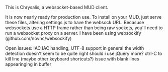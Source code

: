 This is Chrysalis, a websocket-based MUD client.

It is now nearly ready for production use.  To install on your MUD, just 
serve these files, altering settings.js to have the websock URL.  Becasuse 
websockets use a HTTP frame rather than being raw sockets, you'll need to
run a websocket proxy on a server.  I have been using websockify
(github.com/novnc/websockify)


Open issues:
  IAC IAC handling, UTF-8 support in general
  the width detection doesn't seem to be quite right
  should i use jQuery more?
  ctrl-C to kill line (maybe other keyboard shortcuts?)
  issue with blank lines appearinging in buffer 
